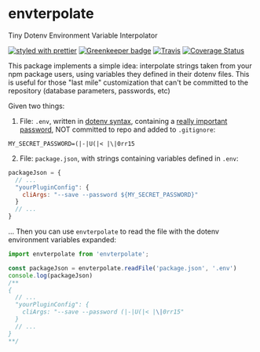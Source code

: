 # envterpolate
Tiny Dotenv Environment Variable Interpolator

[![styled with prettier](https://img.shields.io/badge/styled_with-prettier-ff69b4.svg)](https://github.com/prettier/prettier)
[![Greenkeeper badge](https://badges.greenkeeper.io/codekiln/envterpolate.svg)](https://greenkeeper.io/)
[![Travis](https://img.shields.io/travis/codekiln/envterpolate.svg)](https://travis-ci.org/codekiln/envterpolate)
[![Coverage Status](https://coveralls.io/repos/github/codekiln/envterpolate/badge.svg?branch=master)](https://coveralls.io/github/codekiln/envterpolate?branch=master)

This package implements a simple idea: interpolate strings taken from
your npm package users, using variables they defined in their dotenv files. 
This is useful for those "last mile" customization that can't be committed 
to the repository (database parameters, passwords, etc)

Given two things:

1. File: `.env`, written in [dotenv syntax](https://www.npmjs.com/package/dotenv#rules),
containing a [really important password](http://therumpus.net/2010/01/conversations-about-the-internet-5-anonymous-facebook-employee/?all=1),
NOT committed to repo and added to `.gitignore`:
```
MY_SECRET_PASSWORD=(|-|U(|< |\|0rr15
```

2. File: `package.json`, with strings containing variables defined in `.env`: 
```js
packageJson = {
  // ...
  "yourPluginConfig": {
    cliArgs: "--save --password ${MY_SECRET_PASSWORD}"
  }
  // ...
}
```

... Then you can use `envterpolate` to read the file with the dotenv environment variables expanded:
```js
import envterpolate from 'envterpolate';

const packageJson = envterpolate.readFile('package.json', '.env')
console.log(packageJson)
/**
{
  // ...
  "yourPluginConfig": {
    cliArgs: "--save --password (|-|U(|< |\|0rr15"
  }
  // ...
}
**/
```
